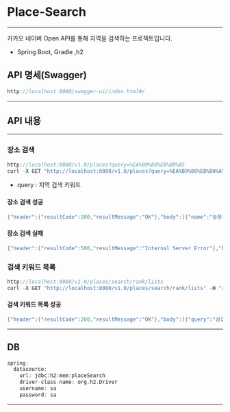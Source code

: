 # Place-Search

---------------------------
카카오 네이버 Open API를 통해 지역을 검색하는 프로젝트입니다.
    
* Spring Boot, Gradle ,h2

## API 명세(Swagger)
``` C
http://localhost:8080/swagger-ui/index.html#/
```
---------------------------

## API 내용

---------------------------

### 장소 검색
``` C
http://localhost:8080/v1.0/places?query=%EA%B9%80%EB%B0%A5
curl -X GET "http://localhost:8080/v1.0/places?query=%EA%B9%80%EB%B0%A5" -H "accept: application/json;charset=UTF-8"
```
 * query : 지역 검색 키워드

#### 장소 검색 성공
``` C
{"header":{"resultCode":200,"resultMessage":"OK"},"body":[{"name":"늘봄흑돼지"},{"name":"돝고기506"},{"name":"육화식당"},{"name":"은주정"},{"name":"두껍삼 역삼직영점"},{"name":"금돼지식당"},{"name":"숙성도 노형본관"},{"name":"몽탄"},{"name":"창심관"},{"name":"동두천솥뚜껑삼겹살 합정점"}]}
```

#### 장소 검색 실패
``` C
{"header":{"resultCode":500,"resultMessage":"Internal Server Error"},"body":null}
```

### 검색 키워드 목록
``` C
http://localhost:8080/v1.0/places/search/rank/lists
curl -X GET "http://localhost:8080/v1.0/places/search/rank/lists" -H "accept: application/json;charset=UTF-8"
```
#### 검색 키워드 목록 성공
``` C
{"header":{"resultCode":200,"resultMessage":"OK"},"body":[{"query":"삼겹살","count":9},{"query":"교촌치킨","count":9},{"query":"곱창","count":9},{"query":"양곱창","count":7},{"query":"치킨","count":6},{"query":"감자탕","count":6}]}
```

------------------

## DB
``` C
spring:
  datasource:
    url: jdbc:h2:mem:placeSearch
    driver-class-name: org.h2.Driver
    username: sa
    password: sa
```

------------------


